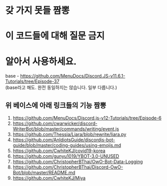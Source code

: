 # 갖 가지 못들 짬뽕
# 이 코드들에 대해 질문 금지
# 알아서 사용하세요.

base - https://github.com/MenuDocs/Discord.JS-v11.6.1-Tutorials/tree/Episode-37  
(base라고 해도. 완전 동일하지는 않습니다. 일부 다릅니다.)

## 위 베이스에 아래 링크들의 기능 짬뽕

1. https://github.com/MenuDocs/Discord.js-v12-Tutorials/tree/Episode-6
2. https://github.com/cwarwicker/discord-WriterBot/blob/master/commands/writing/event.js
3. https://github.com/Thessia/Liara/blob/rewrite/liara.py
4. https://github.com/AnIdiotsGuide/discordjs-bot-guide/blob/master/coding-guides/using-emojis.md
5. https://github.com/CwhiteKJ/covid19-korea
6. https://github.com/gunyu1019/YBOT-3.0-UNUSED
7. https://github.com/ChristopherBThai/OwO-Bot-Data-Logging
8. https://github.com/ChristopherBThai/Discord-OwO-Bot/blob/master/README.md
9. https://github.com/CwhiteKJ/Miya
